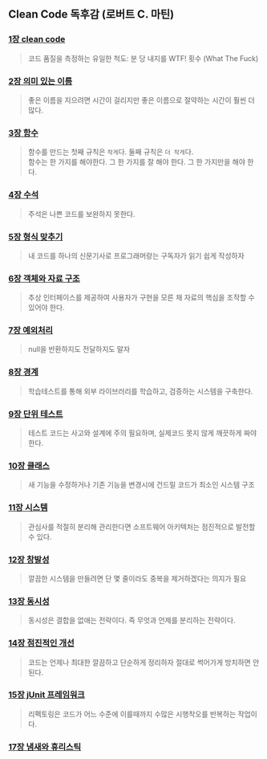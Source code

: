  ## Clean Code 독후감 (로버트 C. 마틴)

### [1장 clean code](src/main/java/org/developx/clean_code/part1_clean_code)
> 코드 품질을 측정하는 유일한 척도: 분 당 내지를 WTF! 횟수 (What The Fuck)
### [2장 의미 있는 이름](src/main/java/org/developx/clean_code/part2_%EC%9D%98%EB%AF%B8_%EC%9E%88%EB%8A%94_%EC%9D%B4%EB%A6%84)
> 좋은 이름을 지으려면 시간이 걸리지만 좋은 이름으로 절약하는 시간이 훨씬 더 많다.
### [3장 함수](src/main/java/org/developx/clean_code/part3_method)
> 함수를 만드는 첫째 규칙은 `작게`다. 둘째 규칙은 `더 작게`다.  
> 함수는 한 가지를 해야한다. 그 한 가지를 잘 해야 한다. 그 한 가지만을 해야 한다.
### [4장 수석](src/main/java/org/developx/clean_code/part4_comment)
> 주석은 나쁜 코드를 보완하지 못한다.
### [5장 형식 맞추기](src/main/java/org/developx/clean_code/part5_형식_맞추기)
> 내 코드를 하나의 신문기사로 프로그래머랑는 구독자가 읽기 쉽게 작성하자
### [6장 객체와 자료 구조](src/main/java/org/developx/clean_code/part6_%EC%9E%90%EB%A3%8C_%EC%B6%94%EC%83%81%ED%99%94)
> 추상 인터페이스를 제공하여 사용자가 구현을 모른 채 자료의 핵심을 조작할 수 있어야 한다.
### [7장 예외처리](src/main/java/org/developx/clean_code/part7_exception)
> null을 반환하지도 전달하지도 말자
### [8장 경계](src/main/java/org/developx/clean_code/part8_boundary)
> 학습테스트를 통해 외부 라이브러리를 학습하고, 검증하는 시스템을 구축한다.
### [9장 단위 테스트](src/main/java/org/developx/clean_code/part9_unit_test)
> 테스트 코드는 사고와 설계에 주의 필요하며, 실제코드 못지 않게 깨끗하게 짜야 한다.
### [10장 클래스](src/main/java/org/developx/clean_code/part10_class)
> 새 기능을 수정하거나 기존 기능을 변경시에 건드릴 코드가 최소인 시스템 구조
### [11장 시스템](src/main/java/org/developx/clean_code/part11_system)
> 관심사를 적절히 분리해 관리한다면 소프트웨어 아키텍처는 점진적으로 발전할 수 있다.
### [12장 창발성](src/main/java/org/developx/clean_code/part12_%EC%B0%BD%EB%B0%9C%EC%84%B1)
> 깔끔한 시스템을 만들려면 단 몇 줄이라도 중복을 제거하겠다는 의지가 필요
### [13장 동시성](src/main/java/org/developx/clean_code/part13_concurrency)
> 동시성은 결합을 없애는 전략이다. 즉 무엇과 언제를 분리하는 전략이다. 
### [14장 점진적인 개선](src/main/java/org/developx/clean_code/part14_%EC%A0%90%EC%A7%84%EC%A0%81%EC%9D%B8_%EA%B0%9C%EC%84%A0)
> 코드는 언제나 최대한 깔끔하고 단순하게 정리하자 절대로 썩어가게 방치하면 안 된다.
### [15장 jUnit 프레임워크](src/main/java/org/developx/clean_code/part15_junit)
> 리펙토링은 코드가 어느 수준에 이를때까지 수많은 시행착오를 반복하는 작업이다.
### [17장 냄새와 휴리스틱](src/main/java/org/developx/clean_code/part17_냄새와_휴리스틱)